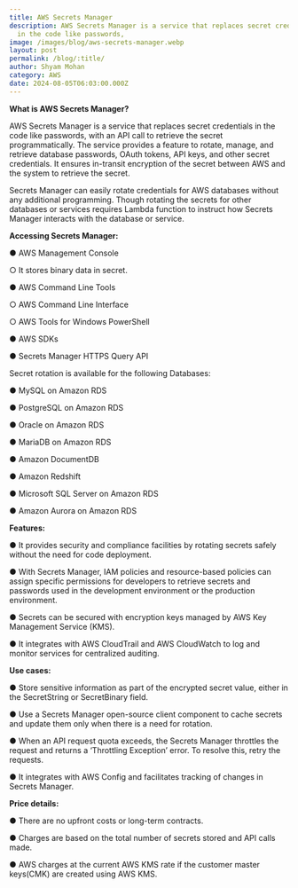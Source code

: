 ```yaml
---
title: AWS Secrets Manager
description: AWS Secrets Manager is a service that replaces secret credentials
  in the code like passwords,
image: /images/blog/aws-secrets-manager.webp
layout: post
permalink: /blog/:title/
author: Shyam Mohan
category: AWS
date: 2024-08-05T06:03:00.000Z
---
```

**What is AWS Secrets Manager?**

AWS Secrets Manager is a service that replaces secret credentials in the code like passwords, with an API call to retrieve the secret programmatically. The service provides a feature to rotate, manage, and retrieve database passwords, OAuth tokens, API keys, and other secret credentials. It ensures in-transit encryption of the secret between AWS and the system to retrieve the secret.

Secrets Manager can easily rotate credentials for AWS databases without any additional programming. Though rotating the secrets for other databases or services requires Lambda function to instruct how Secrets Manager interacts with the database or service.

**Accessing Secrets Manager:**

● AWS Management Console

○ It stores binary data in secret.

● AWS Command Line Tools

○ AWS Command Line Interface

○ AWS Tools for Windows PowerShell

● AWS SDKs

● Secrets Manager HTTPS Query API

Secret rotation is available for the following Databases:

● MySQL on Amazon RDS

● PostgreSQL on Amazon RDS

● Oracle on Amazon RDS

● MariaDB on Amazon RDS

● Amazon DocumentDB

● Amazon Redshift

● Microsoft SQL Server on Amazon RDS

● Amazon Aurora on Amazon RDS

**Features:**

● It provides security and compliance facilities by rotating secrets safely without the need for code deployment.

● With Secrets Manager, IAM policies and resource-based policies can assign specific permissions for developers to retrieve secrets and passwords used in the development environment or the production environment.

● Secrets can be secured with encryption keys managed by AWS Key Management Service (KMS).

● It integrates with AWS CloudTrail and AWS CloudWatch to log and monitor services for centralized auditing.

**Use cases:**

● Store sensitive information as part of the encrypted secret value, either in the SecretString or SecretBinary field.

● Use a Secrets Manager open-source client component to cache secrets and update them only when there is a need for rotation.

● When an API request quota exceeds, the Secrets Manager throttles the request and returns a ‘Throttling Exception’ error. To resolve this, retry the requests.

● It integrates with AWS Config and facilitates tracking of changes in Secrets Manager.

**Price details:**

● There are no upfront costs or long-term contracts.

● Charges are based on the total number of secrets stored and API calls made.

● AWS charges at the current AWS KMS rate if the customer master keys(CMK) are created using AWS KMS.

